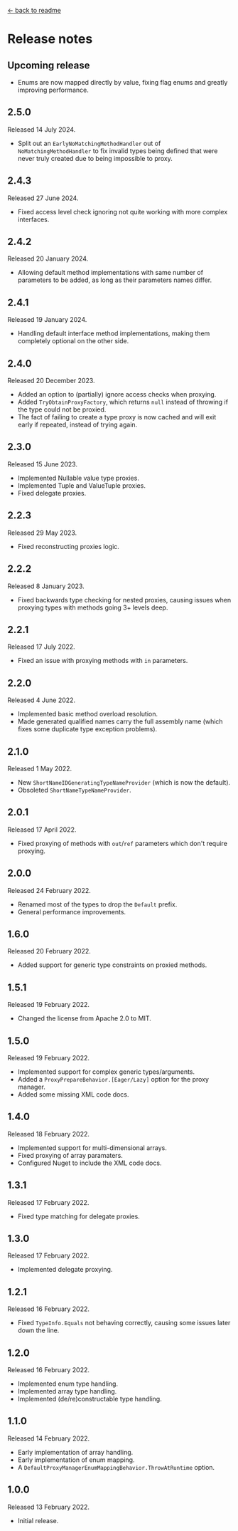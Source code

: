 [← back to readme](README.md)

# Release notes

## Upcoming release

* Enums are now mapped directly by value, fixing flag enums and greatly improving performance.

## 2.5.0
Released 14 July 2024.

* Split out an `EarlyNoMatchingMethodHandler` out of `NoMatchingMethodHandler` to fix invalid types being defined that were never truly created due to being impossible to proxy.

## 2.4.3
Released 27 June 2024.

* Fixed access level check ignoring not quite working with more complex interfaces.

## 2.4.2
Released 20 January 2024.

* Allowing default method implementations with same number of parameters to be added, as long as their parameters names differ.

## 2.4.1
Released 19 January 2024.

* Handling default interface method implementations, making them completely optional on the other side.

## 2.4.0
Released 20 December 2023.

* Added an option to (partially) ignore access checks when proxying.
* Added `TryObtainProxyFactory`, which returns `null` instead of throwing if the type could not be proxied.
* The fact of failing to create a type proxy is now cached and will exit early if repeated, instead of trying again.

## 2.3.0
Released 15 June 2023.

* Implemented Nullable value type proxies.
* Implemented Tuple and ValueTuple proxies.
* Fixed delegate proxies.

## 2.2.3
Released 29 May 2023.

* Fixed reconstructing proxies logic.

## 2.2.2
Released 8 January 2023.

* Fixed backwards type checking for nested proxies, causing issues when proxying types with methods going 3+ levels deep.

## 2.2.1
Released 17 July 2022.

* Fixed an issue with proxying methods with `in` parameters.

## 2.2.0
Released 4 June 2022.

* Implemented basic method overload resolution.
* Made generated qualified names carry the full assembly name (which fixes some duplicate type exception problems).

## 2.1.0
Released 1 May 2022.

* New `ShortNameIDGeneratingTypeNameProvider` (which is now the default).
* Obsoleted `ShortNameTypeNameProvider`.

## 2.0.1
Released 17 April 2022.

* Fixed proxying of methods with `out`/`ref` parameters which don't require proxying.

## 2.0.0
Released 24 February 2022.

* Renamed most of the types to drop the `Default` prefix.
* General performance improvements.

## 1.6.0
Released 20 February 2022.

* Added support for generic type constraints on proxied methods.

## 1.5.1
Released 19 February 2022.

* Changed the license from Apache 2.0 to MIT.

## 1.5.0
Released 19 February 2022.

* Implemented support for complex generic types/arguments.
* Added a `ProxyPrepareBehavior.[Eager/Lazy]` option for the proxy manager.
* Added some missing XML code docs.

## 1.4.0
Released 18 February 2022.

* Implemented support for multi-dimensional arrays.
* Fixed proxying of array paramaters.
* Configured Nuget to include the XML code docs.

## 1.3.1
Released 17 February 2022.

* Fixed type matching for delegate proxies.

## 1.3.0
Released 17 February 2022.

* Implemented delegate proxying.

## 1.2.1
Released 16 February 2022.

* Fixed `TypeInfo.Equals` not behaving correctly, causing some issues later down the line.

## 1.2.0
Released 16 February 2022.

* Implemented enum type handling.
* Implemented array type handling.
* Implemented (de/re)constructable type handling.

## 1.1.0
Released 14 February 2022.

* Early implementation of array handling.
* Early implementation of enum mapping.
* A `DefaultProxyManagerEnumMappingBehavior.ThrowAtRuntime` option.

## 1.0.0
Released 13 February 2022.

* Initial release.